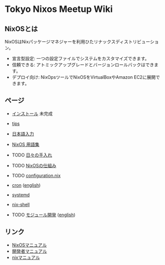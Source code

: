 # Tokyo Nixos Meetup Wiki

## NixOSとは

NixOSはNixパッケージマネジャーを利用ひたリナックスディストリビューション。

- 宣言型設定: 一つの設定ファイルでシステムをカスタマイズできます。
- 信頼できる: アトミックアップグレードとバージョンロールバックはできます。
- デプロイ向け: NixOpsツールでNixOSをVirtualBoxやAmazon EC2に展開できます。 

## ページ

- [インストール](pages/install.md) 未完成
- [tips](pages/tips.md)
- [日本語入力](pages/japanese-input.md)
- [NixOS 用語集](pages/terminology.md)
- TODO [日々の手入れ](pages/using-nixos.md)
- TODO [NixOSの仕組み](pages/internals.md)
- TODO [configuration.nix](pages/configuration.nix.md)

- [cron](pages/cron.md) ([english](pages/cron.en.md))
- [systemd](pages/systemd.md)
- [nix-shell](pages/nix-shell.md)
- TODO [モジュール開発](pages/module-dev.md) ([english](pages/module-dev.en.md))

## リンク

- [NixOSマニュアル](https://nixos.org/nixos/manual/)
- [開発者マニュアル](https://nixos.org/nixpkgs/manual/)
- [nixマニュアル](http://nixos.org/nix/manual/)
